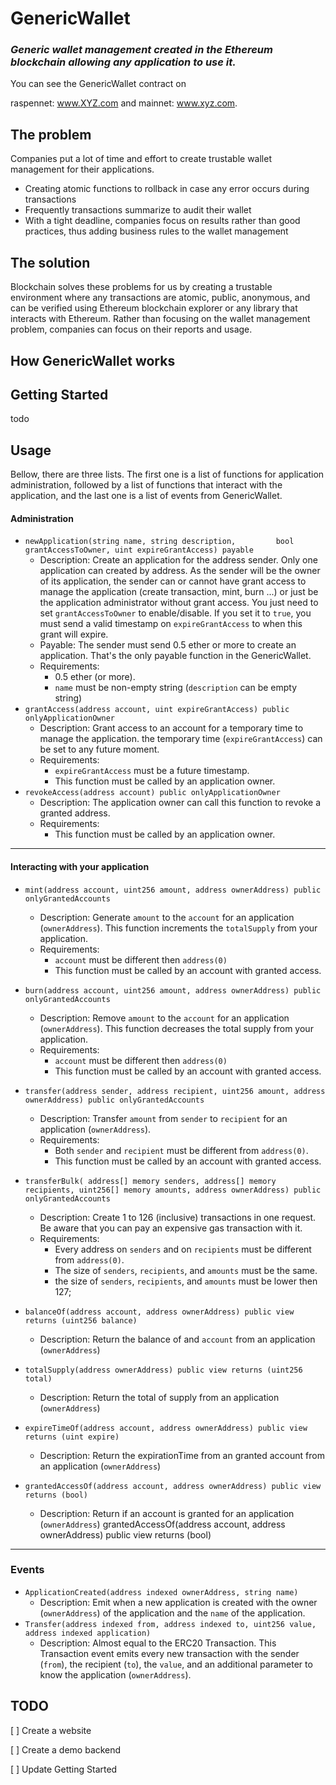 # GenericWallet
### _Generic wallet management created in the Ethereum blockchain allowing any application to use it._

You can see the GenericWallet contract on

raspennet: www.XYZ.com and 
mainnet: www.xyz.com.
## The problem
Companies put a lot of time and effort to create trustable wallet management for their applications.

    
- Creating atomic functions to rollback in case any error occurs during transactions
- Frequently transactions summarize to audit their wallet
- With a tight deadline, companies focus on results rather than good practices, thus adding business rules to the wallet management

## The solution
Blockchain solves these problems for us by creating a trustable environment where any transactions are atomic, public, anonymous, and can be verified using Ethereum blockchain explorer or any library that interacts with Ethereum.
Rather than focusing on the wallet management problem, companies can focus on their reports and usage.

## How GenericWallet works

## Getting Started
todo

## Usage

Bellow, there are three lists. The first one is a list of functions for application administration, followed by a list of functions that interact with the application, and the last one is a list of events from GenericWallet.

#### Administration

* `newApplication(string name, string description,         bool grantAccessToOwner, uint expireGrantAccess) payable`
    * Description: Create an application for the address sender. Only one application can created by address. As the sender will be the owner of its application, the sender can or cannot have grant access to manage the application (create transaction, mint, burn ...) or just be the application administrator without grant access. You just need to set `grantAccessToOwner` to enable/disable. If you set it to `true`, you must send a valid timestamp on `expireGrantAccess` to when this grant will expire.
    * Payable: The sender must send 0.5 ether or more to create an application. That's the only payable function in the GenericWallet.
    * Requirements: 
        * 0.5 ether (or more).
        * `name` must be non-empty string (`description` can be empty string)
* `grantAccess(address account, uint expireGrantAccess) public onlyApplicationOwner`
    * Description: Grant access to an account for a temporary time to manage the application. the temporary time (`expireGrantAccess`) can be set to any future moment.
    * Requirements:
        *   `expireGrantAccess` must be a future timestamp.
        *   This function must be called by an application owner.
* `revokeAccess(address account) public onlyApplicationOwner`
    * Description: The application owner can call this function to revoke a granted address.
    * Requirements:
        * This function must be called by an application owner.
---

#### Interacting with your application
* `mint(address account, uint256 amount, address ownerAddress) public onlyGrantedAccounts`
    * Description: Generate `amount` to the `account` for an application (`ownerAddress`). This function increments the `totalSupply` from your application.
    * Requirements:
        * `account` must be different then `address(0)`
        * This function must be called by an account with granted access.
* `burn(address account, uint256 amount, address ownerAddress) public onlyGrantedAccounts`
    * Description: Remove `amount` to the `account` for an application (`ownerAddress`). This function decreases the total supply from your application.
    * Requirements:
        * `account` must be different then `address(0)`
        * This function must be called by an account with granted access.
* `transfer(address sender, address recipient, uint256 amount, address ownerAddress) public onlyGrantedAccounts`
    * Description: Transfer `amount` from `sender` to `recipient` for an application (`ownerAddress`).
    * Requirements:
        * Both `sender` and `recipient` must be different from `address(0)`.
        * This function must be called by an account with granted access.
* `transferBulk( address[] memory senders, address[] memory recipients, uint256[] memory amounts, address ownerAddress) public  onlyGrantedAccounts`
    * Description: Create 1 to 126 (inclusive) transactions in one request. Be aware that you can pay an expensive gas transaction with it.
    * Requirements:
        * Every address on `senders` and on `recipients` must be different from `address(0)`.
        * The size of `senders`, `recipients`, and `amounts` must be the same.
        * the size of `senders`, `recipients`, and `amounts` must be lower then 127;
* `balanceOf(address account, address ownerAddress) public view returns (uint256 balance) `
    * Description: Return the balance of and `account` from an application (`ownerAddress`)
* `totalSupply(address ownerAddress) public view returns (uint256 total)`
    * Description: Return the total of supply from an application (`ownerAddress`)

* `expireTimeOf(address account, address ownerAddress) public view returns (uint expire) `
    * Description: Return the expirationTime from an granted account from an application (`ownerAddress`)
* `grantedAccessOf(address account, address ownerAddress) public view returns (bool)`
    * Description: Return if an account is granted for an application (`ownerAddress`)
    grantedAccessOf(address account, address ownerAddress) public view returns (bool)
---

### Events

* `ApplicationCreated(address indexed ownerAddress, string name)`
    * Description: Emit when a new application is created with the owner (`ownerAddress`) of the application and the `name` of the application.
* `Transfer(address indexed from, address indexed to, uint256 value, address indexed application)`
    * Description: Almost equal to the ERC20 Transaction. This Transaction event emits every new transaction with the sender (`from`), the recipient (`to`), the `value`, and an additional parameter to know the application (`ownerAddress`).

## TODO

[ ] Create a website

[ ] Create a demo backend

[ ] Update Getting Started
